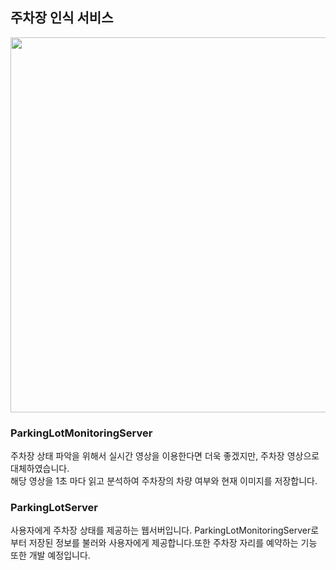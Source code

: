 ## 주차장 인식 서비스
<img src="https://user-images.githubusercontent.com/62638100/149156534-7cd7ed05-df8d-4acb-abcc-138c8f1064a3.jpg" width=600>


### ParkingLotMonitoringServer
주차장 상태 파악을 위해서 실시간 영상을 이용한다면 더욱 좋겠지만, 주차장 영상으로 대체하였습니다.  <br>
해당 영상을 1초 마다 읽고 분석하여 주차장의 차량 여부와 현재 이미지를 저장합니다.


### ParkingLotServer
사용자에게 주차장 상태를 제공하는 웹서버입니다. ParkingLotMonitoringServer로 부터 저장된 정보를 불러와 사용자에게 제공합니다.또한 주차장 자리를 예약하는 기능 또한 개발 예정입니다.
